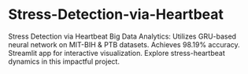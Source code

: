 # Stress-Detection-via-Heartbeat
Stress Detection via Heartbeat Big Data Analytics: Utilizes GRU-based neural network on MIT-BIH &amp; PTB datasets. Achieves 98.19% accuracy. Streamlit app for interactive visualization. Explore stress-heartbeat dynamics in this impactful project.
